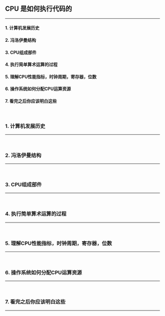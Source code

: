 ## CPU 是如何执行代码的
___


#### 1. 计算机发展历史
#### 2. 冯洛伊曼结构
#### 3. CPU组成部件
#### 4. 执行简单算术运算的过程
#### 5. 理解CPU性能指标，时钟周期，寄存器，位数
#### 6. 操作系统如何分配CPU运算资源
#### 7. 看完之后你应该明白这些

&nbsp;

### 1. 计算机发展历史
___


&nbsp;
### 2. 冯洛伊曼结构
___


&nbsp;
### 3. CPU组成部件
___


&nbsp;
### 4. 执行简单算术运算的过程
___


&nbsp;
### 5. 理解CPU性能指标，时钟周期，寄存器，位数
___


&nbsp;
### 6. 操作系统如何分配CPU运算资源
___


&nbsp;
### 7. 看完之后你应该明白这些
___

